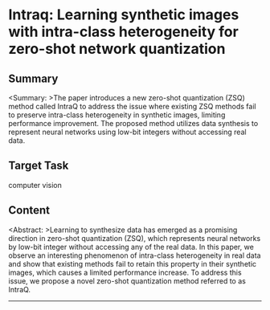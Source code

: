 # Intraq: Learning synthetic images with intra-class heterogeneity for zero-shot network quantization

## Summary

<Summary: >The paper introduces a new zero-shot quantization (ZSQ) method called IntraQ to address the issue where existing ZSQ methods fail to preserve intra-class heterogeneity in synthetic images, limiting performance improvement. The proposed method utilizes data synthesis to represent neural networks using low-bit integers without accessing real data.


## Target Task

computer vision

## Content

<Abstract: >Learning to synthesize data has emerged as a promising direction in zero-shot quantization (ZSQ), which represents neural networks by low-bit integer without accessing any of the real data. In this paper, we observe an interesting phenomenon of intra-class heterogeneity in real data and show that existing methods fail to retain this property in their synthetic images, which causes a limited performance increase. To address this issue, we propose a novel zero-shot quantization method referred to as IntraQ.



---


